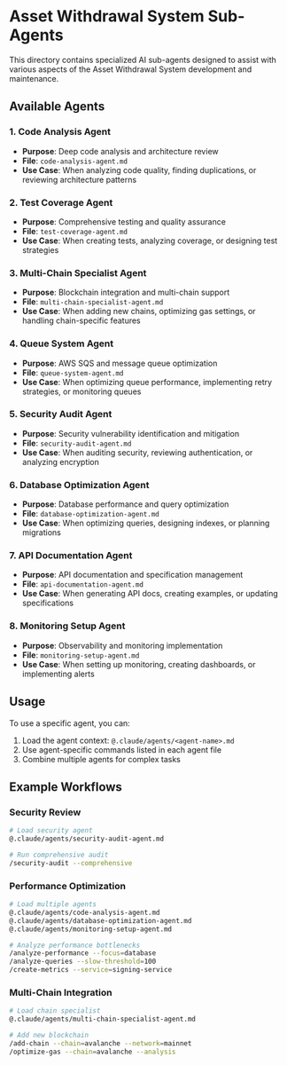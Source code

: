 # Asset Withdrawal System Sub-Agents

This directory contains specialized AI sub-agents designed to assist with various aspects of the Asset Withdrawal System development and maintenance.

## Available Agents

### 1. Code Analysis Agent

- **Purpose**: Deep code analysis and architecture review
- **File**: `code-analysis-agent.md`
- **Use Case**: When analyzing code quality, finding duplications, or reviewing architecture patterns

### 2. Test Coverage Agent

- **Purpose**: Comprehensive testing and quality assurance
- **File**: `test-coverage-agent.md`
- **Use Case**: When creating tests, analyzing coverage, or designing test strategies

### 3. Multi-Chain Specialist Agent

- **Purpose**: Blockchain integration and multi-chain support
- **File**: `multi-chain-specialist-agent.md`
- **Use Case**: When adding new chains, optimizing gas settings, or handling chain-specific features

### 4. Queue System Agent

- **Purpose**: AWS SQS and message queue optimization
- **File**: `queue-system-agent.md`
- **Use Case**: When optimizing queue performance, implementing retry strategies, or monitoring queues

### 5. Security Audit Agent

- **Purpose**: Security vulnerability identification and mitigation
- **File**: `security-audit-agent.md`
- **Use Case**: When auditing security, reviewing authentication, or analyzing encryption

### 6. Database Optimization Agent

- **Purpose**: Database performance and query optimization
- **File**: `database-optimization-agent.md`
- **Use Case**: When optimizing queries, designing indexes, or planning migrations

### 7. API Documentation Agent

- **Purpose**: API documentation and specification management
- **File**: `api-documentation-agent.md`
- **Use Case**: When generating API docs, creating examples, or updating specifications

### 8. Monitoring Setup Agent

- **Purpose**: Observability and monitoring implementation
- **File**: `monitoring-setup-agent.md`
- **Use Case**: When setting up monitoring, creating dashboards, or implementing alerts

## Usage

To use a specific agent, you can:

1. Load the agent context: `@.claude/agents/<agent-name>.md`
2. Use agent-specific commands listed in each agent file
3. Combine multiple agents for complex tasks

## Example Workflows

### Security Review

```bash
# Load security agent
@.claude/agents/security-audit-agent.md

# Run comprehensive audit
/security-audit --comprehensive
```

### Performance Optimization

```bash
# Load multiple agents
@.claude/agents/code-analysis-agent.md
@.claude/agents/database-optimization-agent.md
@.claude/agents/monitoring-setup-agent.md

# Analyze performance bottlenecks
/analyze-performance --focus=database
/analyze-queries --slow-threshold=100
/create-metrics --service=signing-service
```

### Multi-Chain Integration

```bash
# Load chain specialist
@.claude/agents/multi-chain-specialist-agent.md

# Add new blockchain
/add-chain --chain=avalanche --network=mainnet
/optimize-gas --chain=avalanche --analysis
```
